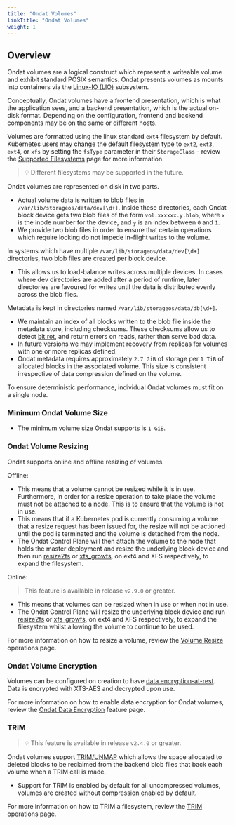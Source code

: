 ```yaml
---
title: "Ondat Volumes"
linkTitle: "Ondat Volumes"
weight: 1
---
```


## Overview

Ondat volumes are a logical construct which represent a writeable volume and exhibit standard POSIX semantics. Ondat presents volumes as mounts into containers via the [Linux-IO (LIO)](https://en.wikipedia.org/wiki/LIO_(SCSI_target)) subsystem.

Conceptually, Ondat volumes have a frontend presentation, which is what the application sees, and a backend presentation, which is the actual on-disk format. Depending on the configuration, frontend and backend components may be on the same or different hosts.

Volumes are formatted using the linux standard `ext4` filesystem by default. Kubernetes users may change the default filesystem type to `ext2`, `ext3`, `ext4`, or `xfs` by setting the `fsType` parameter in their `StorageClass` - review the [Supported Filesystems](/docs/reference/filesystems#persistent-volume-filesystems) page for more information.

> 💡 Different filesystems may be supported in the future.

Ondat volumes are represented on disk in two parts.

- Actual volume data is written to blob files in `/var/lib/storageos/data/dev[\d+]`. Inside these directories, each Ondat block device gets two blob files of the form `vol.xxxxxx.y.blob`, where `x` is the inode number for the device, and `y` is an index between `0` and `1`.
- We provide two blob files in order to ensure that certain operations which require locking do not impede in-flight writes to the volume.

In systems which have multiple `/var/lib/storageos/data/dev[\d+]` directories, two blob files are created per block device.

- This allows us to load-balance writes across multiple devices. In cases where dev directories are added after a period of runtime, later directories are favoured for writes until the data is distributed evenly across the blob files.

Metadata is kept in directories named `/var/lib/storageos/data/db[\d+]`.

- We maintain an index of all blocks written to the blob file inside the metadata store, including checksums. These checksums allow us to detect [bit rot](https://en.wikipedia.org/wiki/Data_degradation), and return errors on reads, rather than serve bad data.
- In future versions we may implement recovery from replicas for volumes with one or more replicas defined.
- Ondat metadata requires approximately `2.7 GiB` of storage per `1 TiB` of allocated blocks in the associated volume. This size is consistent irrespective of data compression defined on the volume.

To ensure deterministic performance, individual Ondat volumes must fit on a single node.

### Minimum Ondat Volume Size

- The minimum volume size Ondat supports is `1 GiB`.

### Ondat Volume Resizing

Ondat supports online and offline resizing of volumes.

Offline:

- This means that a volume cannot be resized while it is in use. Furthermore, in order for a resize operation to take place the volume must not be attached to a node. This is to ensure that the volume is not in use.
- This means that if a Kubernetes pod is currently consuming a volume that a resize request has been issued for, the resize will not be actioned until the pod is terminated and the volume is detached from the node.
- The Ondat Control Plane will then attach the volume to the node that holds the master deployment and resize the underlying block device and then run [resize2fs](https://man7.org/linux/man-pages/man8/resize2fs.8.html) or [xfs_growfs](https://man7.org/linux/man-pages/man8/xfs_growfs.8.html), on ext4 and XFS respectively, to expand the filesystem.

Online:
> This feature is available in release `v2.9.0` or greater.

- This means that volumes can be resized when in use or when not in use.
- The Ondat Control Plane will resize the underlying block device and run [resize2fs](https://man7.org/linux/man-pages/man8/resize2fs.8.html) or [xfs_growfs](https://man7.org/linux/man-pages/man8/xfs_growfs.8.html), on ext4 and XFS respectively, to expand the filesystem whilst allowing the volume to continue to be used.

For more information on how to resize a volume, review the [Volume Resize](/docs/operations/resize) operations page.

### Ondat Volume Encryption

Volumes can be configured on creation to have [data encryption-at-rest](https://en.wikipedia.org/wiki/Data_at_rest). Data is encrypted with XTS-AES and decrypted upon use.

For more information on how to enable data encryption for Ondat volumes, review the [Ondat Data Encryption](/docs/concepts/encryption) feature page.

### TRIM

> 💡 This feature is available in release `v2.4.0` or greater.

Ondat volumes support [TRIM/UNMAP](https://en.wikipedia.org/wiki/Trim_%28computing%29) which allows the space allocated to deleted blocks to be reclaimed from the backend blob files that back each volume when a TRIM call is made.

- Support for TRIM is enabled by default for all uncompressed volumes, volumes are created without compression enabled by default.

For more information on how to TRIM a filesystem, review the [TRIM](/docs/operations/trim) operations page.
